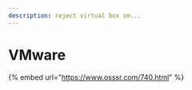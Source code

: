 ```yaml
---
description: reject virtual box vm...
---
```


# VMware

{% embed url="https://www.osssr.com/740.html" %}
